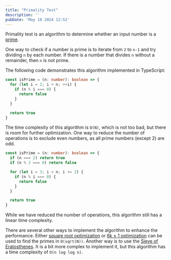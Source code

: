 ```yaml
---
title: "Primality Test"
description: ''
pubDate: 'May 18 2024 12:52'
---
```



Primality test is an algorithm to determine whether an input number is a [prime](/notes/prime_numbers).

One way to check if a number is prime is to iterate from `2` to `n-1` and try dividing `n` by each number. If there is a number that divides `n` without a remainder, then `n` is not prime.

The following code demonstrates this algorithm implemented in TypeScript:

```ts
const isPrime = (n: number): boolean => {
  for (let i = 2; i < n; ++i) {
    if (n % i === 0) {
      return false
    }
  }

  return true
}
```

The time complexity of this algorithm is `O(N)`, which is not too bad, but there is room for further optimization. One way to reduce the number of operations is to exclude even numbers, as all prime numbers (except 2) are odd.

```ts
const isPrime = (n: number): boolean => {
  if (n === 2) return true
  if (n % 2 === 0) return false

  for (let i = 3; i < n; i += 2) {
    if (n % i === 0) {
      return false
    }
  }

  return true
}
```

While we have reduced the number of operations, this algorithm still has a linear time complexity. 

There are several other ways to implement the algorithm to enhance the performance. Either [square root optimization](/notes/square_root_optimization) or [6k ± 1 optimization](/notes/6k_plus_minus_1_optimization)  can be used to find the primes in `O(sqrt(N))`. Another way is to use the [Sieve of Eratosthenes](/notes/sieve_of_eratosthenes). It is a bit more complex to implement it, but this algorithm has a time complexity of `O(n log log n)`.